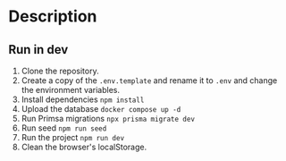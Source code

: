 # Description

## Run in dev

1. Clone the repository.
2. Create a copy of the ```.env.template``` and rename it to ```.env``` and change the environment variables.
3. Install dependencies ```npm install```
4. Upload the database ```docker compose up -d```
5. Run Primsa migrations ```npx prisma migrate dev```
6. Run seed ```npm run seed```
7. Run the project ```npm run dev```
8. Clean the browser's localStorage.
